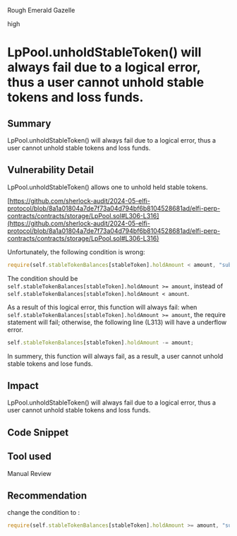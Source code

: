 Rough Emerald Gazelle

high

# LpPool.unholdStableToken() will always fail due to a logical error, thus a user cannot unhold stable tokens and loss funds.

## Summary
LpPool.unholdStableToken() will always fail due to a logical error, thus a user cannot unhold stable tokens and loss funds. 

## Vulnerability Detail

LpPool.unholdStableToken() allows one to unhold held stable tokens. 

[https://github.com/sherlock-audit/2024-05-elfi-protocol/blob/8a1a01804a7de7f73a04d794bf6b8104528681ad/elfi-perp-contracts/contracts/storage/LpPool.sol#L306-L316](https://github.com/sherlock-audit/2024-05-elfi-protocol/blob/8a1a01804a7de7f73a04d794bf6b8104528681ad/elfi-perp-contracts/contracts/storage/LpPool.sol#L306-L316)

Unfortunately, the following condition is wrong: 

```javascript
require(self.stableTokenBalances[stableToken].holdAmount < amount, "sub hold bigger than hold");
```
The condition should be ``self.stableTokenBalances[stableToken].holdAmount >= amount``, instead of ``self.stableTokenBalances[stableToken].holdAmount < amount``.

As a result of this logical error, this function will always fail: when ``self.stableTokenBalances[stableToken].holdAmount >= amount``, the require statement will fail; otherwise, the following line (L313) will have a underflow error. 

```javascript
self.stableTokenBalances[stableToken].holdAmount -= amount;
```

In summery, this function will always fail, as a result, a user cannot unhold stable tokens and lose funds.



## Impact

LpPool.unholdStableToken() will always fail due to a logical error, thus a user cannot unhold stable tokens and loss funds. 

## Code Snippet

## Tool used

Manual Review

## Recommendation
change the condition to :

```javascript
require(self.stableTokenBalances[stableToken].holdAmount >= amount, "sub hold bigger than hold");
```